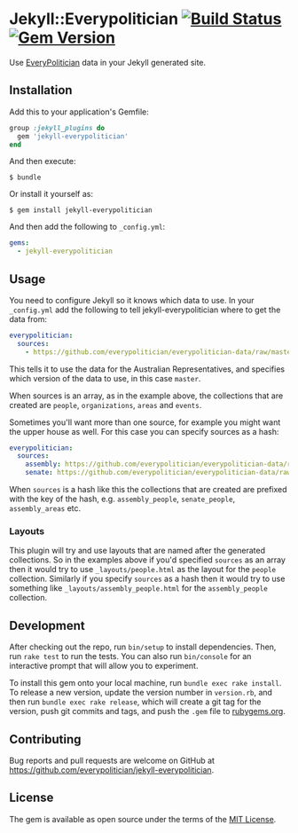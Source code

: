 # Jekyll::Everypolitician [![Build Status](https://travis-ci.org/everypolitician/jekyll-everypolitician.svg?branch=master)](https://travis-ci.org/everypolitician/jekyll-everypolitician) [![Gem Version](https://badge.fury.io/rb/jekyll-everypolitician.svg)](https://badge.fury.io/rb/jekyll-everypolitician)

Use [EveryPolitician](http://everypolitician.org) data in your Jekyll generated site.

## Installation

Add this to your application's Gemfile:

```ruby
group :jekyll_plugins do
  gem 'jekyll-everypolitician'
end
```

And then execute:

    $ bundle

Or install it yourself as:

    $ gem install jekyll-everypolitician

And then add the following to `_config.yml`:

```yaml
gems:
  - jekyll-everypolitician
```

## Usage

You need to configure Jekyll so it knows which data to use. In your `_config.yml` add the following to tell jekyll-everypolitician where to get the data from:

```yaml
everypolitician:
  sources:
    - https://github.com/everypolitician/everypolitician-data/raw/master/data/Australia/Representatives/ep-popolo-v1.0.json
```

This tells it to use the data for the Australian Representatives, and specifies which version of the data to use, in this case `master`.

When sources is an array, as in the example above, the collections that are created are `people`, `organizations`, `areas` and `events`.

Sometimes you'll want more than one source, for example you might want the upper house as well. For this case you can specify sources as a hash:

```yaml
everypolitician:
  sources:
    assembly: https://github.com/everypolitician/everypolitician-data/raw/master/data/Australia/Representatives/ep-popolo-v1.0.json
    senate: https://github.com/everypolitician/everypolitician-data/raw/master/data/Australia/Senate/ep-popolo-v1.0.json
```

When `sources` is a hash like this the collections that are created are prefixed with the key of the hash, e.g. `assembly_people`, `senate_people`, `assembly_areas` etc.

### Layouts

This plugin will try and use layouts that are named after the generated collections. So in the examples above if you'd specified `sources` as an array then it would try to use `_layouts/people.html` as the layout for the `people` collection. Similarly if you specify `sources` as a hash then it would try to use something like `_layouts/assembly_people.html` for the `assembly_people` collection.

## Development

After checking out the repo, run `bin/setup` to install dependencies. Then, run `rake test` to run the tests. You can also run `bin/console` for an interactive prompt that will allow you to experiment.

To install this gem onto your local machine, run `bundle exec rake install`. To release a new version, update the version number in `version.rb`, and then run `bundle exec rake release`, which will create a git tag for the version, push git commits and tags, and push the `.gem` file to [rubygems.org](https://rubygems.org).

## Contributing

Bug reports and pull requests are welcome on GitHub at https://github.com/everypolitician/jekyll-everypolitician.


## License

The gem is available as open source under the terms of the [MIT License](http://opensource.org/licenses/MIT).
